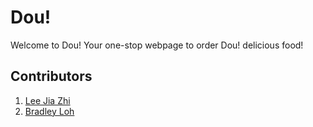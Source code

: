 # Dou!
                                   
Welcome to Dou! Your one-stop webpage to order Dou! delicious food! 

## Contributors
1. [Lee Jia Zhi](https://github.com/jiaazhi)
2. [Bradley Loh](https://github.com/bradleyloh)
